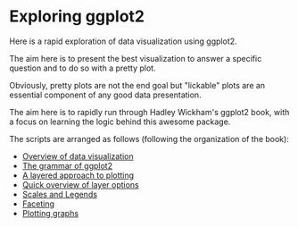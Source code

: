 # Exploring ggplot2

Here is a rapid exploration of data visualization using ggplot2.

The aim here is to present the best visualization to answer a specific question and to do so with a pretty plot.

Obviously, pretty plots are not the end goal but "lickable" plots are an essential component of any good data presentation. 

The aim here is to rapidly run through Hadley Wickham's ggplot2 book, with a focus on learning the logic behind this awesome package.

The scripts are arranged as follows (following the organization of the book):

- [Overview of data visualization](DataVisOverview.md)
- [The grammar of ggplot2](TheGrammar.md)
- [A layered approach to plotting](PeelTheOnion.md)
- [Quick overview of layer options](PlotTools.md)
- [Scales and Legends](ScalesandLegends.md)
- [Faceting](Facets.md)
- [Plotting graphs](PlottingGraphs.md)